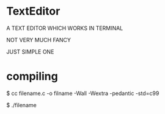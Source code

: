 # TextEditor


A TEXT EDITOR WHICH WORKS IN TERMINAL

NOT VERY MUCH FANCY

JUST SIMPLE ONE

# compiling

$ cc  filename.c -o filname -Wall -Wextra -pedantic -std=c99 

$ ./filename
